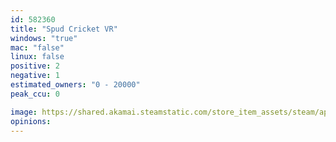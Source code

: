 ```yaml
---
id: 582360
title: "Spud Cricket VR"
windows: "true"
mac: "false"
linux: false
positive: 2
negative: 1
estimated_owners: "0 - 20000"
peak_ccu: 0

image: https://shared.akamai.steamstatic.com/store_item_assets/steam/apps/582360/header.jpg?t=1509796902
opinions:
---
```

